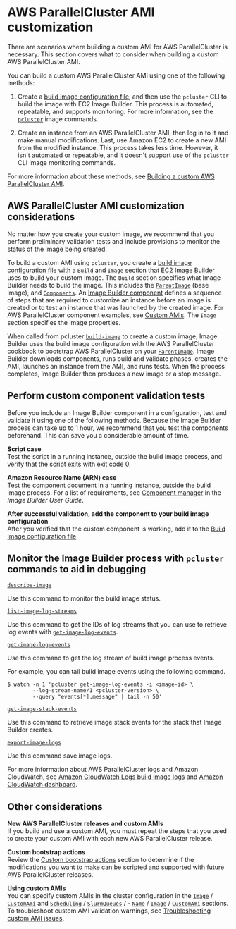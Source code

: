 # AWS ParallelCluster AMI customization<a name="custom-ami-v3"></a>

There are scenarios where building a custom AMI for AWS ParallelCluster is necessary\. This section covers what to consider when building a custom AWS ParallelCluster AMI\.

You can build a custom AWS ParallelCluster AMI using one of the following methods:

1. Create a [build image configuration file](image-builder-configuration-file-v3.md), and then use the `pcluster` CLI to build the image with EC2 Image Builder\. This process is automated, repeatable, and supports monitoring\. For more information, see the [`pcluster`](pcluster-v3.md) image commands\.

1. Create an instance from an AWS ParallelCluster AMI, then log in to it and make manual modifications\. Last, use Amazon EC2 to create a new AMI from the modified instance\. This process takes less time\. However, it isn't automated or repeatable, and it doesn't support use of the `pcluster` CLI image monitoring commands\.

For more information about these methods, see [Building a custom AWS ParallelCluster AMI](building-custom-ami-v3.md)\.

## AWS ParallelCluster AMI customization considerations<a name="custom-ami-considerations-v3"></a>

No matter how you create your custom image, we recommend that you perform preliminary validation tests and include provisions to monitor the status of the image being created\.

To build a custom AMI using `pcluster`, you create a [build image configuration file](image-builder-configuration-file-v3.md) with a [`Build`](Build-v3.md) and [`Image`](Image-v3.md#Image-v3.properties) section that [EC2 Image Builder](https://docs.aws.amazon.com/imagebuilder/latest/userguide/what-is-image-builder.html) uses to build your custom image\. The `Build` section specifies what Image Builder needs to build the image\. This includes the [`ParentImage`](Build-v3.md#yaml-build-image-Build-ParentImage) \(base image\), and [`Components`](Build-v3.md#Build-v3-Components)\. An [Image Builder component](https://docs.aws.amazon.com/imagebuilder/latest/userguide/toe-component-manager.html) defines a sequence of steps that are required to customize an instance before an image is created or to test an instance that was launched by the created image\. For AWS ParallelCluster component examples, see [Custom AMIs](https://catalog.prod.workshops.aws/workshops/e2f40d13-8082-4718-909b-6cdc3155ae41/examples/custom-ami)\. The `Image` section specifies the image properties\.

When called from pcluster [`build-image`](pcluster.build-image-v3.md) to create a custom image, Image Builder uses the build image configuration with the AWS ParallelCluster cookbook to bootstrap AWS ParallelCluster on your [`ParentImage`](Build-v3.md#yaml-build-image-Build-ParentImage)\. Image Builder downloads components, runs build and validate phases, creates the AMI, launches an instance from the AMI, and runs tests\. When the process completes, Image Builder then produces a new image or a stop message\.

## Perform custom component validation tests<a name="custom-ami-validation-v3"></a>

Before you include an Image Builder component in a configuration, test and validate it using one of the following methods\. Because the Image Builder process can take up to 1 hour, we recommend that you test the components beforehand\. This can save you a considerable amount of time\.

**Script case**  
Test the script in a running instance, outside the build image process, and verify that the script exits with exit code 0\.

**Amazon Resource Name \(ARN\) case**  
Test the component document in a running instance, outside the build image process\. For a list of requirements, see [Component manager](https://docs.aws.amazon.com/imagebuilder/latest/userguide/toe-component-manager.html) in the *Image Builder User Guide*\.

**After successful validation, add the component to your build image configuration**  
After you verified that the custom component is working, add it to the [Build image configuration file](image-builder-configuration-file-v3.md)\.

## Monitor the Image Builder process with `pcluster` commands to aid in debugging<a name="custom-ami-monitor-v3"></a>

[`describe-image`](pcluster.describe-image-v3.md)

Use this command to monitor the build image status\.

[`list-image-log-streams`](pcluster.list-image-log-streams-v3.md)

Use this command to get the IDs of log streams that you can use to retrieve log events with [`get-image-log-events`](pcluster.get-image-log-events-v3.md)\.

[`get-image-log-events`](pcluster.get-image-log-events-v3.md)

Use this command to get the log stream of build image process events\.

For example, you can tail build image events using the following command\.

```
$ watch -n 1 'pcluster get-image-log-events -i <image-id> \
        --log-stream-name/1 <pcluster-version> \
        --query "events[*].message" | tail -n 50'
```

[`get-image-stack-events`](pcluster.get-image-stack-events-v3.md)

Use this command to retrieve image stack events for the stack that Image Builder creates\.

[`export-image-logs`](pcluster.export-image-logs-v3.md)

Use this command save image logs\.

For more information about AWS ParallelCluster logs and Amazon CloudWatch, see [Amazon CloudWatch Logs build image logs](cloudwatch-logs-v3.md#cloudwatch-logs-build-images) and [Amazon CloudWatch dashboard](cloudwatch-dashboard-v3.md)\.

## Other considerations<a name="custom-ami-other-v3"></a>

**New AWS ParallelCluster releases and custom AMIs**  
If you build and use a custom AMI, you must repeat the steps that you used to create your custom AMI with each new AWS ParallelCluster release\.

**Custom bootstrap actions**  
Review the [Custom bootstrap actions](custom-bootstrap-actions-v3.md) section to determine if the modifications you want to make can be scripted and supported with future AWS ParallelCluster releases\.

**Using custom AMIs**  
You can specify custom AMIs in the cluster configuration in the [`Image`](Image-v3.md) / [`CustomAmi`](Image-v3.md#yaml-Image-CustomAmi) and [`Scheduling`](Scheduling-v3.md) / [`SlurmQueues`](Scheduling-v3.md#Scheduling-v3-SlurmQueues) / \- [`Name`](Scheduling-v3.md#yaml-Scheduling-SlurmQueues-Name) / [`Image`](Scheduling-v3.md#Scheduling-v3-SlurmQueues-Image) / [`CustomAmi`](Scheduling-v3.md#yaml-Scheduling-SlurmQueues-Image-CustomAmi) sections\.  
To troubleshoot custom AMI validation warnings, see [Troubleshooting custom AMI issues](troubleshooting-v3-custom-amis.md)\.